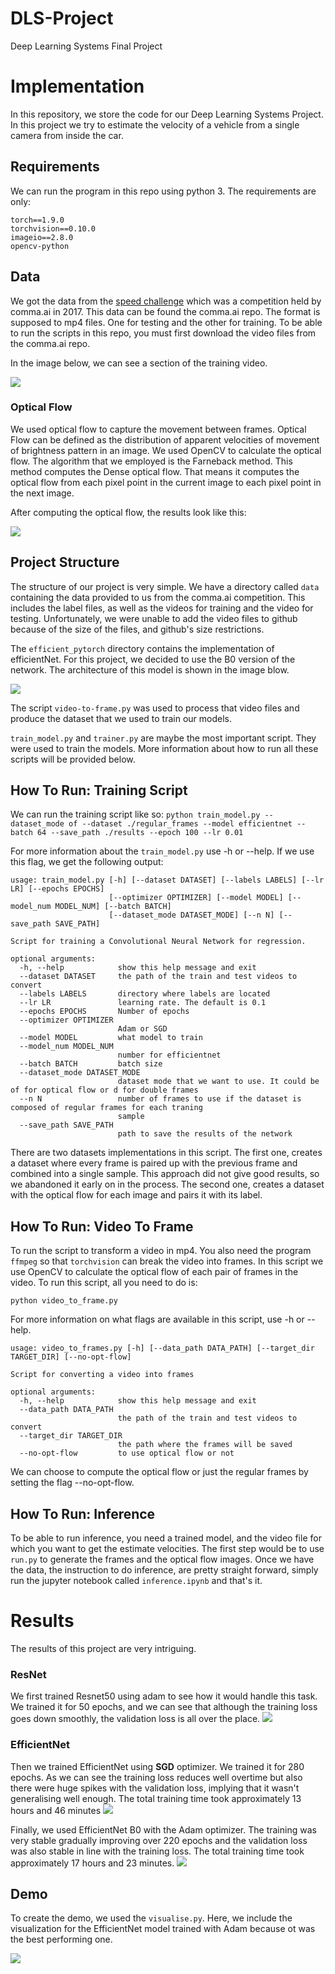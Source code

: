 # DLS-Project
Deep Learning Systems Final Project

# Implementation

In this repository, we store the code for our Deep Learning Systems Project. In this project we try to estimate the velocity of a vehicle from a single camera from inside the car. 

## Requirements

We can run the program in this repo using python 3. 
The requirements are only: 
```
torch==1.9.0
torchvision==0.10.0
imageio==2.8.0
opencv-python
```

## Data

We got the data from the [speed challenge](https://github.com/commaai/speedchallenge) which was a competition held by comma.ai in 2017. This data can be found the comma.ai repo. The format is supposed to mp4 files.
One for testing and the other for training. To be able to run the scripts in this repo, you must first download the video files from the comma.ai repo. 

In the image below, we can see a section of the training video.

![](images/training_sample.gif)

### Optical Flow
We used optical flow to capture the movement between frames. Optical Flow can be defined as the distribution of apparent velocities of movement of brightness pattern in an image. We used OpenCV to calculate the optical flow.
The algorithm that we employed is the Farneback method. This method computes the Dense optical flow. That means it computes the optical flow from each pixel point in the current image to each pixel point in the next image.

After computing the optical flow, the results look like this:

![](images/ezgif.com-gif-maker.gif)
## Project Structure

The structure of our project is very simple. We have a directory called `data` containing the data provided to us from the comma.ai competition. This includes the label files, as well as the videos for training and the video for testing. Unfortunately, we were unable to add the video files to github because of the size of the files, and github's size restrictions. 

The `efficient_pytorch` directory contains the implementation of efficientNet. For this project, we decided to use the B0 version of the network. 
The architecture of this model is shown in the image blow. 

![](images/Picture1.png)

The script `video-to-frame.py` was used to process that video files and produce the dataset that we used to train our models. 

`train_model.py` and `trainer.py` are maybe the most important script. They were used to train the models. More information about how to run all these scripts will be provided below. 

## How To Run: Training Script

We can run the training script like so: 
``python train_model.py --dataset_mode of --dataset ./regular_frames --model efficientnet --batch 64 --save_path ./results --epoch 100 --lr 0.01``

For more information about the `train_model.py` use -h or --help. If we use this flag, we get the following output: 

```
usage: train_model.py [-h] [--dataset DATASET] [--labels LABELS] [--lr LR] [--epochs EPOCHS]
                      [--optimizer OPTIMIZER] [--model MODEL] [--model_num MODEL_NUM] [--batch BATCH]
                      [--dataset_mode DATASET_MODE] [--n N] [--save_path SAVE_PATH]

Script for training a Convolutional Neural Network for regression.

optional arguments:
  -h, --help            show this help message and exit
  --dataset DATASET     the path of the train and test videos to convert
  --labels LABELS       directory where labels are located
  --lr LR               learning rate. The default is 0.1
  --epochs EPOCHS       Number of epochs
  --optimizer OPTIMIZER
                        Adam or SGD
  --model MODEL         what model to train
  --model_num MODEL_NUM
                        number for efficientnet
  --batch BATCH         batch size
  --dataset_mode DATASET_MODE
                        dataset mode that we want to use. It could be of for optical flow or d for double frames
  --n N                 number of frames to use if the dataset is composed of regular frames for each traning
                        sample
  --save_path SAVE_PATH
                        path to save the results of the network
```

There are two datasets implementations in this script. The first one, creates a dataset where every frame is paired up with the previous frame and combined into a single sample. This approach did not give good results, so we abandoned it early on in the process. The second one, creates a dataset with the optical flow for each image and pairs it with its label. 


## How To Run: Video To Frame

To run the script to transform a video in mp4. You also need the program `ffmpeg` so that `torchvision` can break the video into frames. In this script we use OpenCV to calculate the optical flow of each pair of frames in the video. 
To run this script, all you need to do is: 

```
python video_to_frame.py
```

For more information on what flags are available in this script, use -h or --help. 
```
usage: video_to_frames.py [-h] [--data_path DATA_PATH] [--target_dir TARGET_DIR] [--no-opt-flow]

Script for converting a video into frames

optional arguments:
  -h, --help            show this help message and exit
  --data_path DATA_PATH
                        the path of the train and test videos to convert
  --target_dir TARGET_DIR
                        the path where the frames will be saved
  --no-opt-flow         to use optical flow or not
```
We can choose to compute the optical flow or just the regular frames by setting the flag --no-opt-flow. 

## How To Run: Inference
To be able to run inference, you need a trained model, and the video file for which you want to get the estimate velocities. The first step would be to use `run.py` to generate the frames and the optical flow images. Once we have the data, the instruction to do inference, are pretty straight forward, simply run the jupyter notebook called `inference.ipynb` and that's it. 


# Results

The results of this project are very intriguing. 

### ResNet
We first trained Resnet50 using adam to see how it would handle this task. We trained it for 50 epochs, and we can see that although the training loss goes down smoothly, the validation loss is all over the place.
![](images/Picture3.png)

### EfficientNet
Then we trained EfficientNet using **SGD** optimizer. We trained it for 280 epochs. As we can see the training loss reduces well overtime but also there were huge spikes with the validation loss, implying that it wasn't generalising well enough.
The total training time took approximately 13 hours and 46 minutes
![](images/Picture4.png)

Finally, we used EfficientNet B0 with the Adam optimizer. The training was very stable gradually improving over 220 epochs and the validation loss was also stable in line with the training loss.
The total training time took approximately 17 hours and 23 minutes.
![](images/Picture5.png)

## Demo

To create the demo, we used the `visualise.py`. Here, we include the visualization for the EfficientNet model trained with Adam because ot was the best performing one. 

![](images/video_adam.gif)
